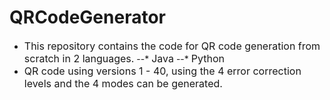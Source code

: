 # QRCodeGenerator
*  <font size="3">This repository contains the code for QR code generation from scratch in 2 languages.</font>
--*  <font size="3">Java</font>
--*  <font size="3">Python</font>
*  <font size="3">QR code using versions 1 - 40, using the 4 error correction levels and the 4 modes can be generated.</font>
